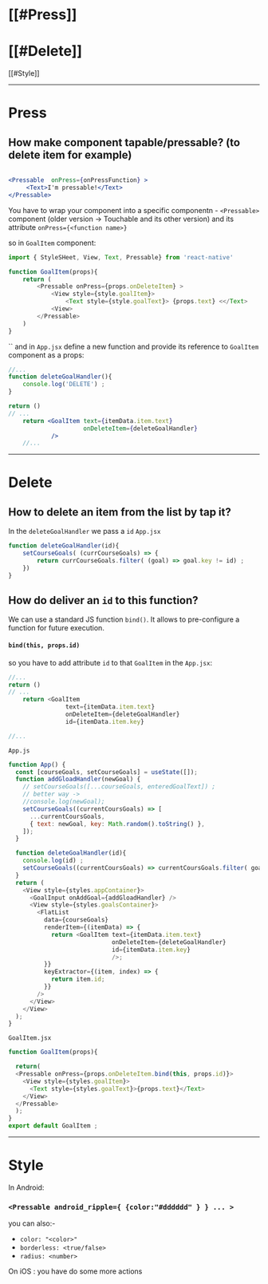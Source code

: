 
# [[#Press]]
# [[#Delete]]
 [[#Style]]




----
# Press
## How make component tapable/pressable? (to delete item for example)

```jsx

<Pressable 	onPress={onPressFunction} >
	 <Text>I'm pressable!</Text>
</Pressable>
```


You have to wrap your component into a specific componentn -  `<Pressable>` component (older version -> Touchable and its other version) and its attribute `onPress={<function name>}`

so in `GoalItem` component:
```js
import { StyleSHeet, View, Text, Pressable} from 'react-native'

function GoalItem(props){
	return (
		<Pressable onPress={props.onDeleteItem} >
			<View style={style.goalItem}>
				<Text style={style.goalText}> {props.text} <</Text>
			<View>
		</Pressable>
	)
}
```
``
and in `App.jsx` define a new function and provide its reference to `GoalItem` component as a props:
```jsx
//...
function deleteGoalHandler(){
	console.log('DELETE') ;
}

return ()
// ...
	return <GoalItem text={itemData.item.text} 
					 onDeleteItem={deleteGoalHandler} 
			/>
	//...
```


-----
# Delete
## How to delete an item from the list by tap it?
In the `deleteGoalHandler` we pass a `id`
`App.jsx`
```js
function deleteGoalHandler(id){
	setCourseGoals( (currCourseGoals) => {
		return currCourseGoals.filter( (goal) => goal.key != id) ;
	})
}
```

## How do deliver an `id` to this function?
We can use a standard JS function `bind()`. It allows to pre-configure a function for future execution. 
#### `bind(this, props.id) `
so you have to add attribute `id` to that `GoalItem` in the `App.jsx`:
```js
//...
return ()
// ...
	return <GoalItem 
				text={itemData.item.text}
				onDeleteItem={deleteGoalHandler}
				id={itemData.item.key}

//...
```


`App.js`
```js
function App() {
  const [courseGoals, setCourseGoals] = useState([]);
  function addGloadHandler(newGoal) {
    // setCourseGoals([...courseGoals, enteredGoalText]) ;
    // better way ->
    //console.log(newGoal);
    setCourseGoals((currentCoursGoals) => [
      ...currentCoursGoals,
      { text: newGoal, key: Math.random().toString() },
    ]);
  }

  function deleteGoalHandler(id){
    console.log(id) ;
    setCourseGoals((currentCoursGoals) => currentCoursGoals.filter( goal => goal.key != id) ) ;
  }
  return (
    <View style={styles.appContainer}>
      <GoalInput onAddGoal={addGloadHandler} />
      <View style={styles.goalsContainer}>
        <FlatList
          data={courseGoals}
          renderItem={(itemData) => {
            return <GoalItem text={itemData.item.text}
                             onDeleteItem={deleteGoalHandler}
                             id={itemData.item.key}
                             />;
          }}
          keyExtractor={(item, index) => {
            return item.id;
          }}
        />
      </View>
    </View>
  );
}

```

`GoalItem.jsx`
```js
function GoalItem(props){

  return(
  <Pressable onPress={props.onDeleteItem.bind(this, props.id)}>
    <View style={styles.goalItem}>
      <Text style={styles.goalText}>{props.text}</Text>
    </View>
  </Pressable>
  );
}
export default GoalItem ;
```


----
# Style
In Android: 
### `<Pressable android_ripple={ {color:"#dddddd" } } ... >`

you can also:-
- `color: "<color>"`
- `borderless: <true/false>`
- `radius: <number>`


On iOS :
you have do some more actions

